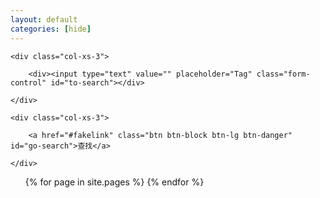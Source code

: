 ```yaml
---
layout: default
categories: [hide]
---
```


<div class="row demo-row">

	<div class="col-xs-3">
	
		<div><input type="text" value="" placeholder="Tag" class="form-control" id="to-search"></div>

	</div>
	
	<div class="col-xs-3">
	
		<a href="#fakelink" class="btn btn-block btn-lg btn-danger" id="go-search">查找</a>

	</div>

</div>

<ul>
	{% for page in site.pages %}
		<li class="
		{% for tag in page.tags %}
			tag-{{ tag }} 
		{% endfor %}
		" style="display:none" ><a href=".{{ page.url }}">{{ page.title }}</a></li>
	{% endfor %} <!-- page -->
</ul>

<script src="/notes/source/tag-search.js"></script>
